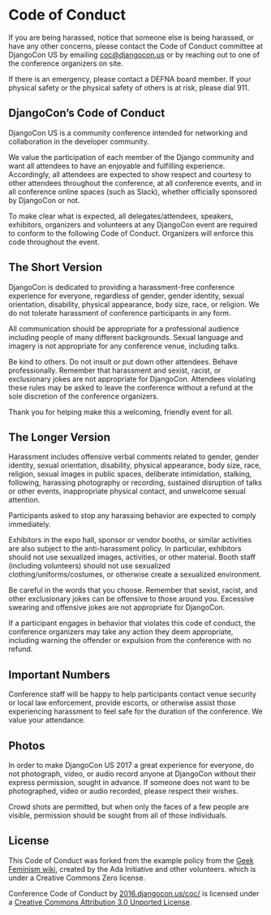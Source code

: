 # Code of Conduct

If you are being harassed, notice that someone else is being harassed, or have any other concerns, please contact the Code of Conduct committee at DjangoCon US by emailing <a href="mailto:coc@djangocon.us">coc@djangocon.us</a> or by reaching out to one of the conference organizers on site.

If there is an emergency, please contact a DEFNA board member. If your physical safety or the physical safety of others is at risk, please dial 911.

## DjangoCon’s Code of Conduct

DjangoCon US is a community conference intended for networking and collaboration in the developer community.

We value the participation of each member of the Django community and want all attendees to have an enjoyable and fulfilling experience. Accordingly, all attendees are expected to show respect and courtesy to other attendees throughout the conference, at all conference events, and in all conference online spaces (such as Slack), whether officially sponsored by DjangoCon or not.

To make clear what is expected, all delegates/attendees, speakers, exhibitors, organizers and volunteers at any DjangoCon event are required to conform to the following Code of Conduct. Organizers will enforce this code throughout the event.

## The Short Version

DjangoCon is dedicated to providing a harassment-free conference experience for everyone, regardless of gender, gender identity, sexual orientation, disability, physical appearance, body size, race, or religion. We do not tolerate harassment of conference participants in any form.

All communication should be appropriate for a professional audience including people of many different backgrounds. Sexual language and imagery is not appropriate for any conference venue, including talks.

Be kind to others. Do not insult or put down other attendees. Behave professionally. Remember that harassment and sexist, racist, or exclusionary jokes are not appropriate for DjangoCon.
Attendees violating these rules may be asked to leave the conference without a refund at the sole discretion of the conference organizers.

Thank you for helping make this a welcoming, friendly event for all.

## The Longer Version

Harassment includes offensive verbal comments related to gender, gender identity, sexual orientation, disability, physical appearance, body size, race, religion, sexual images in public spaces, deliberate intimidation, stalking, following, harassing photography or recording, sustained disruption of talks or other events, inappropriate physical contact, and unwelcome sexual attention.

Participants asked to stop any harassing behavior are expected to comply immediately.

Exhibitors in the expo hall, sponsor or vendor booths, or similar activities are also subject to the anti-harassment policy. In particular, exhibitors should not use sexualized images, activities, or other material. Booth staff (including volunteers) should not use sexualized clothing/uniforms/costumes, or otherwise create a sexualized environment.

Be careful in the words that you choose. Remember that sexist, racist, and other exclusionary jokes can be offensive to those around you. Excessive swearing and offensive jokes are not appropriate for DjangoCon.

If a participant engages in behavior that violates this code of conduct, the conference organizers may take any action they deem appropriate, including warning the offender or expulsion from the conference with no refund.

## Important Numbers

Conference staff will be happy to help participants contact venue security or local law enforcement, provide escorts, or otherwise assist those experiencing harassment to feel safe for the duration of the conference. We value your attendance.

## Photos

In order to make DjangoCon US 2017 a great experience for everyone, do not photograph, video, or audio record anyone at DjangoCon without their express permission, sought in advance. If someone does not want to be photographed, video or audio recorded, please respect their wishes.

Crowd shots are permitted, but when only the faces of a few people are visible, permission should be sought from all of those individuals.

## License

This Code of Conduct was forked from the example policy from the <a href="http://geekfeminism.wikia.com/wiki/Conference_anti-harassment/Policy">Geek Feminism wiki</a>, created by the Ada Initiative and other volunteers. which is under a Creative Commons Zero license.
<p>Conference Code of Conduct by <a href="https://2016.djangocon.us/coc/">2016.djangocon.us/coc/</a> is licensed under a <a href="http://creativecommons.org/licenses/by/3.0/">Creative Commons Attribution 3.0 Unported License</a>.</p>
